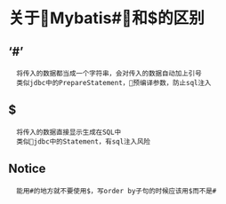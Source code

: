 # 关于Mybatis#和$的区别
## ‘#’

```
  将传入的数据都当成一个字符串，会对传入的数据自动加上引号
  类似jdbc中的PrepareStatement，预编译参数，防止sql注入
```

## $

```
  将传入的数据直接显示生成在SQL中
  类似jdbc中的Statement，有sql注入风险
```

## Notice
```
  能用#的地方就不要使用$，写order by子句的时候应该用$而不是#
```
